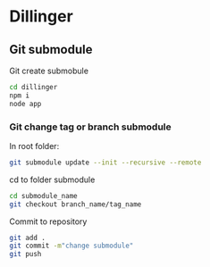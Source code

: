 # Dillinger

## Git submodule

Git create submobule

```sh
cd dillinger
npm i
node app
```

### Git change tag or branch submodule
In root folder: 
```sh
git submodule update --init --recursive --remote 
```
cd to folder submodule
```sh
cd submodule_name
git checkout branch_name/tag_name
```
Commit to repository
```sh
git add .
git commit -m"change submodule"
git push
```
